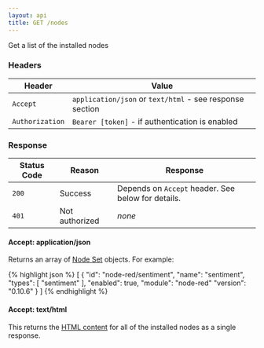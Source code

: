 ```yaml
---
layout: api
title: GET /nodes
---
```


Get a list of the installed nodes

### Headers

Header          | Value
----------------|-------
`Accept`        | `application/json` or `text/html` - see response section
`Authorization` | `Bearer [token]` - if authentication is enabled

### Response

Status Code | Reason         | Response
------------|----------------|--------------
`200`       | Success        | Depends on `Accept` header. See below for details.
`401`       | Not authorized | _none_


#### Accept: application/json

Returns an array of [Node Set](/docs/api/admin/types.html#node-set) objects. For
example:

{% highlight json %}
[
  {
    "id": "node-red/sentiment",
    "name": "sentiment",
    "types": [
      "sentiment"
    ],
    "enabled": true,
    "module": "node-red"
    "version": "0.10.6"
  }
]
{% endhighlight %}

#### Accept: text/html

This returns the [HTML content](/docs/creating-nodes/node-html.html) for
all of the installed nodes as a single response.
